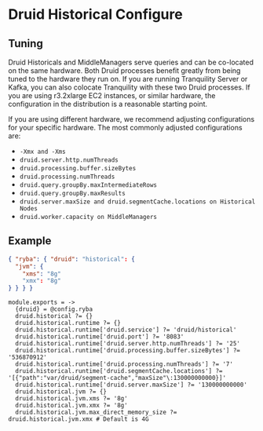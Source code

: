 
# Druid Historical Configure

## Tuning

Druid Historicals and MiddleManagers serve queries and can be co-located on the
same hardware. Both Druid processes benefit greatly from being tuned to the
hardware they run on. If you are running Tranquility Server or Kafka, you can
also colocate Tranquility with these two Druid processes. If you are using
r3.2xlarge EC2 instances, or similar hardware, the configuration in the
distribution is a reasonable starting point.

If you are using different hardware, we recommend adjusting configurations for
your specific hardware. The most commonly adjusted configurations are:

*   `-Xmx and -Xms`
*   `druid.server.http.numThreads`
*   `druid.processing.buffer.sizeBytes`
*   `druid.processing.numThreads`
*   `druid.query.groupBy.maxIntermediateRows`
*   `druid.query.groupBy.maxResults`
*   `druid.server.maxSize and druid.segmentCache.locations on Historical Nodes`
*   `druid.worker.capacity on MiddleManagers`


## Example

```json
{ "ryba": { "druid": "historical": {
  "jvm": {
    "xms": "8g"
    "xmx": "8g"
} } } }
```

    module.exports = ->
      {druid} = @config.ryba
      druid.historical ?= {}
      druid.historical.runtime ?= {}
      druid.historical.runtime['druid.service'] ?= 'druid/historical'
      druid.historical.runtime['druid.port'] ?= '8083'
      druid.historical.runtime['druid.server.http.numThreads'] ?= '25'
      druid.historical.runtime['druid.processing.buffer.sizeBytes'] ?= '536870912'
      druid.historical.runtime['druid.processing.numThreads'] ?= '7'
      druid.historical.runtime['druid.segmentCache.locations'] ?= '[{"path":"var/druid/segment-cache","maxSize"\:130000000000}]'
      druid.historical.runtime['druid.server.maxSize'] ?= '130000000000'
      druid.historical.jvm ?= {}
      druid.historical.jvm.xms ?= '8g'
      druid.historical.jvm.xmx ?= '8g'
      druid.historical.jvm.max_direct_memory_size ?= druid.historical.jvm.xmx # Default is 4G
